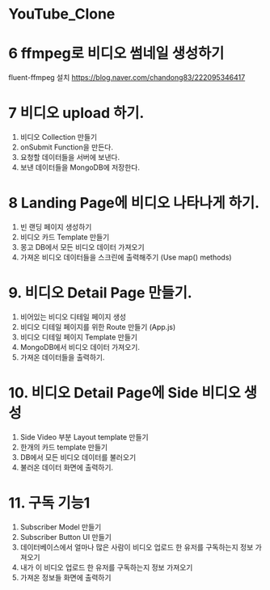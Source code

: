 # YouTube_Clone

# 6 ffmpeg로 비디오 썸네일 생성하기

fluent-ffmpeg 설치
https://blog.naver.com/chandong83/222095346417

# 7 비디오 upload 하기.

1. 비디오 Collection 만들기
2. onSubmit Function을 만든다.
3. 요청할 데이터들을 서버에 보낸다.
4. 보낸 데이터들을 MongoDB에 저장한다.

# 8 Landing Page에 비디오 나타나게 하기.

1. 빈 랜딩 페이지 생성하기
2. 비디오 카드 Template 만들기
3. 몽고 DB에서 모든 비디오 데이터 가져오기
4. 가져온 비디오 데이터들을 스크린에 출력해주기 (Use map() methods)

# 9. 비디오 Detail Page 만들기.

1. 비어있는 비디오 디테일 페이지 생성
2. 비디오 디테일 페이지를 위한 Route 만들기 (App.js)
3. 비디오 디테일 페이지 Template 만들기
4. MongoDB에서 비디오 데이터 가져오기.
5. 가져온 데이터들을 출력하기.

# 10. 비디오 Detail Page에 Side 비디오 생성

1. Side Video 부분 Layout template 만들기
2. 한개의 카드 template 만들기
3. DB에서 모든 비디오 데이터를 불러오기
4. 불러온 데이터 화면에 출력하기.

# 11. 구독 기능1

1. Subscriber Model 만들기
2. Subscriber Button UI 만들기
3. 데이터베이스에서 얼마나 많은 사람이 비디오 업로드 한 유저를 구독하는지 정보 가져오기
4. 내가 이 비디오 업로드 한 유저를 구독하는지 정보 가져오기
5. 가져온 정보들 화면에 출력하기
